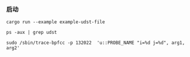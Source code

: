 ### 启动

```
cargo run --example example-udst-file
```

```
ps -aux | grep udst

sudo /sbin/trace-bpfcc -p 132022  'u::PROBE_NAME "i=%d j=%d", arg1, arg2'
```